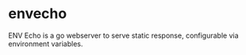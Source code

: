# envecho

ENV Echo is a go webserver to serve static response, configurable via environment variables.
